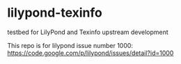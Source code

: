 # lilypond-texinfo
testbed for LilyPond and Texinfo upstream development

This repo is for lilypond issue number 1000:
https://code.google.com/p/lilypond/issues/detail?id=1000
